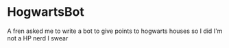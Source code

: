 # HogwartsBot
A fren asked me to write a bot to give points to hogwarts houses so I did I'm not a HP nerd I swear

